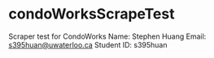 # condoWorksScrapeTest
Scraper test for CondoWorks
Name: Stephen Huang
Email: s395huan@uwaterloo.ca
Student ID: s395huan
